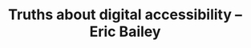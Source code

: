 ---
layout: bookmark
title: Truths about digital accessibility – Eric Bailey
tags:
  - Bookmarks
  - Accessibility
created: '2025-01-21T12:37:25.825Z'
modified: '2025-01-21T12:37:30.848Z'
link: https://ericwbailey.website/published/truths-about-digital-accessibility/
id: 950852904
excerpt: >-
  Creating, maintaining, or evaluating accessible technology? Here are some
  things to keep in mind.
image: https://ericwbailey.website/static/favicons/social/facebook.png
---